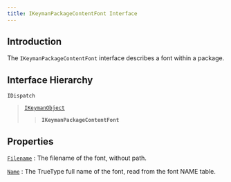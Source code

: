 ```yaml
---
title: IKeymanPackageContentFont Interface
---
```


## Introduction

The `IKeymanPackageContentFont` interface describes a font within a
package.

## Interface Hierarchy

`IDispatch`  

> [`IKeymanObject`](../IKeymanObject)  
>
> > **`IKeymanPackageContentFont`**  

## Properties

[`Filename`](Filename)
:   The filename of the font, without path.

[`Name`](Name)
:   The TrueType full name of the font, read from the font NAME table.
